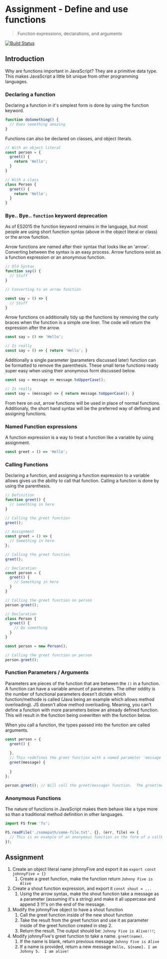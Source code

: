 # Assignment - Define and use functions 

> Function expressions, declarations, and arguments

[![Build Status](https://travis-ci.org/helio-training/fs-corejs-functions-basics.svg?branch=solutions)](https://travis-ci.org/helio-training/fs-corejs-functions-basics)


## Introduction

Why are functions important in JavaScript?  They are a primitive data type.  This makes JavaScript a little bit unique from other programming languages.


### Declaring a function

Declaring a function in it's simplest form is done by using the function keyword.

```js
function doSomething() {
  // Does something amazing
}
```

Functions can also be declared on classes, and object literals. 

```js
// With an object literal
const person = { 
  greet() {
    return 'Hello';
  }
}

// With a class
class Person {
  greet() {
    return 'Hello';
  }
}
```

### Bye.. Bye.. `function` keyword deprecation

As of ES2015 the function keyword remains in the language, but most people are using short function syntax (above in the object literal or class) or the arrow function.

Arrow functions are named after their syntax that looks like an 'arrow'.  Converting between the syntax is an easy process.  Arrow functions exist as a function expression or an anonymous function.  

```js
// Old Syntax
function say() {
  // Stuff
}

// Converting to an arrow function

const say = () => {
  // Stuff
}
```

Arrow functions cn additionally tidy up the functions by removing the curly braces when the function is a simple one liner.  The code will return the expression after the arrow.

```js
const say = () => 'Hello';

// Is really
const say = () => { return 'Hello'; }
```

Additionally a single parameter (parameters discussed later) function can be formatted to remove the parenthesis.  These small terse functions ready super easy when using their anonymous form discussed below.  

```js
const say = message => message.toUpperCase();

// Is really
const say = (message) => { return message.toUpperCase(); }
```

From here on out, arrow functions will be used in place of normal functions. Additionaly, the short hand syntax will be the preferred way of defining and assigning functions.

### Named Function expressions

A function expression is a way to treat a function like a variable by using assignment.

```js
const greet = () => 'Hello';
```

### Calling Functions

Declaring a function, and assigning a function expression to a variable allows gives us the ability to call that function.  Calling a function is done by using the parenthesis.

```js
// Definition
function greet() {
  // something in here
}

// Calling the greet function
greet();
```

```js
// Assignment
const greet = () => {
  // Something in here
};

// Calling the greet function
greet();
```

```js
// Declaration
const person = {
  greet() {
    // Something in here
  }
}

// Calling the greet function on person
person.greet();
```

```js
// Declaration
class Person {
  greet() {
    // Do something
  }
}

const person = new Person();

// Calling the greet function on person
person.greet();
```

### Function Parameters / Arguments

Parameters are pieces of the function that are between the `()` in a function.  A function can have a variable amount of parameters.  The other oddity is the number of functional parameters doesn't dictate which function/methode is called (Java being an example which allows method overloading).  JS doesn't allow method overloading. Meaning, you can't define a function with more parameters below an already defined function.  This will result in the function being ovewritten with the function below.

When you call a function, the types passed into the function are called arguments. 

```js
const person = {
  greet() {
    
  },
  // This redefines the greet function with a named parameter 'message'
  greet(message) {
    
  }
};

person.greet(); // Will call the greet(message) function.  The greet(message) has overwritten the original greet function.  Beware.
```


### Anonymous Functions

The nature of functions in JavaScript makes them behave like a type more so than a traditional method definition in other languages.  


```js
import FS from 'fs';

FS.readFile('./somepath/some-file.txt', {}, (err, file) => {
  // This is an example of an anonymous function in the form of a callback (discussed later)
});

```


## Assignment

1. Create an object literal name johnnyFive and export it as `export const johnnyFive = {}`
    1. Create a greet function, make the function return `Johnny Five is Alive`
2. Create a shout function expression, and export it `const shout = ...`
    1. Using the arrow syntax, make the shout function take a message as a parameter (assuming it's a string) and make it all uppercase and append 3 !!!'s on the end of the message.
3. Modify the johnnyFive object to have a shout function
    1. Call the greet function inside of the new shout function
    2. Take the result from the greet function and use it as parameter inside of the greet function created in step 2.
    3. Return the result.  The output should be: `Johnny Five is Alive!!!`;
4. Modify johnnyFive's greet function to take a name.  `greet(name)`.  
    1. If the name is blank, return previous message `Johnny Five is Alive`
    2. If a name is provided, return a new message  `Hello, ${name}. I am Johnny 5.  I am alive!`
